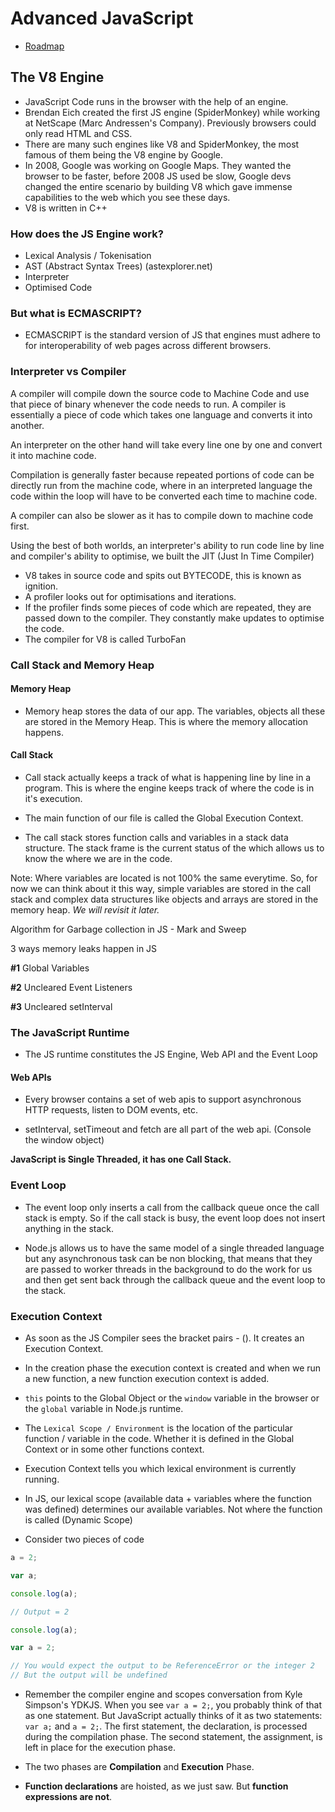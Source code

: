 # Advanced JavaScript

- [Roadmap](https://coggle.it/diagram/XE3ZoVj-rtA5hcxj/t/advanced-javascript)

## The V8 Engine

- JavaScript Code runs in the browser with the help of an engine.
- Brendan Eich created the first JS engine (SpiderMonkey) while working at NetScape (Marc Andressen's Company). Previously browsers could only read HTML and CSS.
- There are many such engines like V8 and SpiderMonkey, the most famous of them being the V8 engine by Google.
- In 2008, Google was working on Google Maps. They wanted the browser to be faster, before 2008 JS used be slow, Google devs changed the entire scenario by building V8 which gave immense capabilities to the web which you see these days.
- V8 is written in C++

### How does the JS Engine work?

- Lexical Analysis / Tokenisation
- AST (Abstract Syntax Trees) (astexplorer.net)
- Interpreter
- Optimised Code

### But what is ECMASCRIPT?

- ECMASCRIPT is the standard version of JS that engines must adhere to for interoperability of web pages across different browsers.

### Interpreter vs Compiler

A compiler will compile down the source code to Machine Code and use that piece of binary whenever the code needs to run. A compiler is essentially a piece of code which takes one language and converts it into another.

An interpreter on the other hand will take every line one by one and convert it into machine code.

Compilation is generally faster because repeated portions of code can be directly run from the machine code, where in an interpreted language the code within the loop will have to be converted each time to machine code.

A compiler can also be slower as it has to compile down to machine code first.

Using the best of both worlds, an interpreter's ability to run code line by line and compiler's ability to optimise, we built the JIT (Just In Time Compiler)

- V8 takes in source code and spits out BYTECODE, this is known as ignition.
- A profiler looks out for optimisations and iterations.
- If the profiler finds some pieces of code which are repeated, they are passed down to the compiler. They constantly make updates to optimise the code.
- The compiler for V8 is called TurboFan

### Call Stack and Memory Heap

#### Memory Heap

- Memory heap stores the data of our app. The variables, objects all these are stored in the Memory Heap. This is where the memory allocation happens.

#### Call Stack

- Call stack actually keeps a track of what is happening line by line in a program. This is where the engine keeps track of where the code is in it's execution.

- The main function of our file is called the Global Execution Context.

- The call stack stores function calls and variables in a stack data structure. The stack frame is the current status of the which allows us to know the where we are in the code.

Note: Where variables are located is not 100% the same everytime. So, for now we can think about it this way, simple variables are stored in the call stack and complex data structures like objects and arrays are stored in the memory heap. _We will revisit it later._

Algorithm for Garbage collection in JS - Mark and Sweep

3 ways memory leaks happen in JS

**#1** Global Variables

**#2** Uncleared Event Listeners

**#3** Uncleared setInterval

### The JavaScript Runtime

- The JS runtime constitutes the JS Engine, Web API and the Event Loop

#### Web APIs

- Every browser contains a set of web apis to support asynchronous HTTP requests, listen to DOM events, etc.

- setInterval, setTimeout and fetch are all part of the web api. (Console the window object)

**JavaScript is Single Threaded, it has one Call Stack.**

### Event Loop

- The event loop only inserts a call from the callback queue once the call stack is empty. So if the call stack is busy, the event loop does not insert anything in the stack.

- Node.js allows us to have the same model of a single threaded language but any asynchronous task can be non blocking, that means that they are passed to worker threads in the background to do the work for us and then get sent back through the callback queue and the event loop to the stack.

### Execution Context

- As soon as the JS Compiler sees the bracket pairs - (). It creates an Execution Context.

- In the creation phase the execution context is created and when we run a new function, a new function execution context is added.

- `this` points to the Global Object or the `window` variable in the browser or the `global` variable in Node.js runtime.

- The `Lexical Scope / Environment` is the location of the particular function / variable in the code. Whether it is defined in the Global Context or in some other functions context.

- Execution Context tells you which lexical environment is currently running.

- In JS, our lexical scope (available data + variables where the function was defined) determines our available variables. Not where the function is called (Dynamic Scope)

- Consider two pieces of code

```javascript
a = 2;

var a;

console.log(a);

// Output = 2

console.log(a);

var a = 2;

// You would expect the output to be ReferenceError or the integer 2
// But the output will be undefined
```

- Remember the compiler engine and scopes conversation from Kyle Simpson's YDKJS. When you see `var a = 2;`, you probably think of that as one statement. But JavaScript actually thinks of it as two statements: `var a;` and `a = 2;`. The first statement, the declaration, is processed during the compilation phase. The second statement, the assignment, is left in place for the execution phase.

- The two phases are **Compilation** and **Execution** Phase.

- **Function declarations** are hoisted, as we just saw. But **function expressions are not**.

